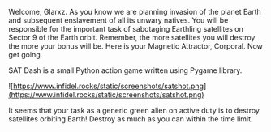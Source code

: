 Welcome, Glarxz. As you know we are planning invasion of the planet Earth and
subsequent enslavement of all its unwary natives. You will be responsible
for the important task of sabotaging Earthling satellites on Sector 9 of
the Earth orbit. Remember, the more satellites you will destroy the more
your bonus will be. Here is your Magnetic Attractor, Corporal. Now get going.

SAT Dash is a small Python action game written using Pygame library.

![https://www.infidel.rocks/static/screenshots/satshot.png](https://www.infidel.rocks/static/screenshots/satshot.png)

It seems that your task as a generic green alien on active duty is to destroy satellites orbiting Earth! Destroy as much as you can within the time limit.
